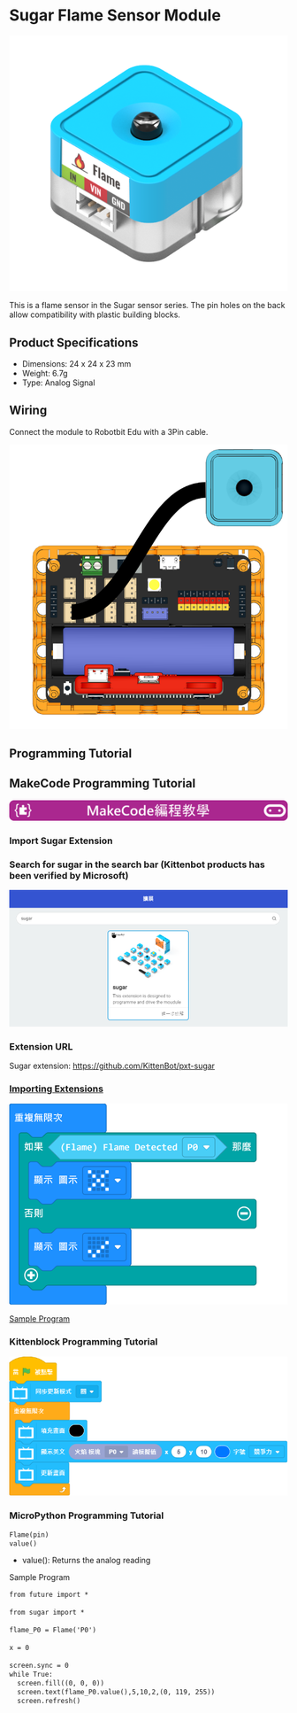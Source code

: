 # Sugar Flame Sensor Module

![](./images/flame1.png)

This is a flame sensor in the Sugar sensor series. The pin holes on the back allow compatibility with plastic building blocks.

## Product Specifications

- Dimensions: 24 x 24 x 23 mm
- Weight: 6.7g
- Type: Analog Signal

## Wiring

Connect the module to Robotbit Edu with a 3Pin cable.

![](./images/flame_wire.png)

## Programming Tutorial

## MakeCode Programming Tutorial

![](./PWmodules/images/mcbanner.png)

### Import Sugar Extension

### Search for sugar in the search bar (Kittenbot products has been verified by Microsoft)

![](./images/sugar_search.png)

### Extension URL

Sugar extension: https://github.com/KittenBot/pxt-sugar

### [Importing Extensions](../../Makecode/powerBrickMC)

![](./images/flame_mc_code.png)

[Sample Program](https://makecode.microbit.org/_K7dMPuETch1M)

### Kittenblock Programming Tutorial

![](./images/flame3.png)

### MicroPython Programming Tutorial

    Flame(pin)
    value()

- value(): Returns the analog reading

Sample Program

    from future import *
    
    from sugar import *
    
    flame_P0 = Flame('P0')
    
    x = 0
    
    screen.sync = 0
    while True:
      screen.fill((0, 0, 0))
      screen.text(flame_P0.value(),5,10,2,(0, 119, 255))
      screen.refresh()

